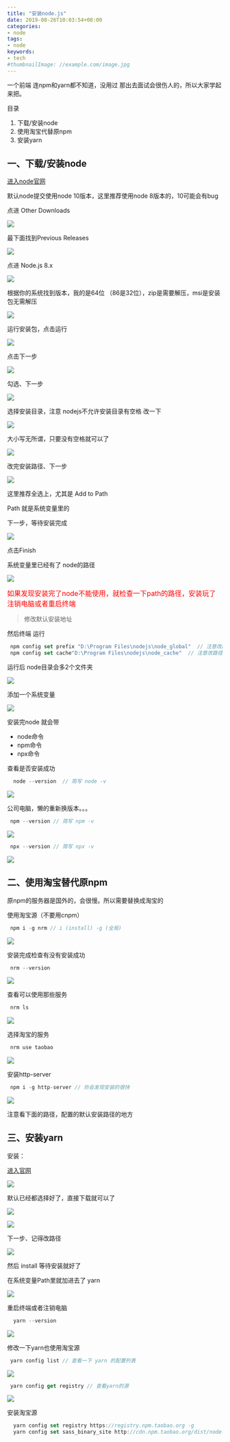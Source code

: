 ```yaml
---
title: "安装node.js"
date: 2019-08-26T10:03:54+08:00
categories:
- node
tags:
- node
keywords:
- tech
#thumbnailImage: //example.com/image.jpg
---
```

一个前端 连npm和yarn都不知道，没用过 那出去面试会很伤人的，所以大家学起来把。
<!--more-->

目录

1. 下载/安装node
2. 使用淘宝代替原npm
3. 安装yarn

## 一、下载/安装node

[进入node官网](https://nodejs.org/en/)

默认node提交使用node 10版本，这里推荐使用node 8版本的，10可能会有bug

点进 Other Downloads

![](https://i.loli.net/2019/08/26/HwU1vGmapsufekR.png)

最下面找到Previous Releases

![](https://i.loli.net/2019/08/26/1zL8qgCDabxJISF.png)

点进 Node.js 8.x

![](https://i.loli.net/2019/08/26/1zL8qgCDabxJISF.png)

根据你的系统找到版本，我的是64位 （86是32位），zip是需要解压，msi是安装包无需解压

![](https://i.loli.net/2019/08/26/HevqzpXnOIrWdu7.png)

运行安装包，点击运行

![](https://i.loli.net/2019/08/26/WLTHhloazriw59Z.png)

点击下一步

![](https://i.loli.net/2019/08/26/RKD9CHEelOnBPJf.png)

勾选、下一步

![](https://i.loli.net/2019/08/26/a4MKXvg5j1LDQZG.png)

选择安装目录，注意 nodejs不允许安装目录有空格 改一下

![](https://i.loli.net/2019/08/26/9YLwmGTKsPfAx3v.png)

大小写无所谓，只要没有空格就可以了

![](https://i.loli.net/2019/08/26/RCjd9HE6us8bVLf.png)

改完安装路径、下一步

![](https://i.loli.net/2019/08/26/5UGXvhaLPJOlZjW.png)

这里推荐全选上，尤其是 Add to Path

Path 就是系统变量里的

下一步，等待安装完成

![](https://i.loli.net/2019/08/26/kCdUg7ATRV8u2Fs.png)

点击Finish

系统变量里已经有了 node的路径

![](https://i.loli.net/2019/08/26/j7dCrDsHcpuyzvt.png)

<font color=red size=3>如果发现安装完了node不能使用，就检查一下path的路径，安装玩了 注销电脑或者重启终端</font>

> 修改默认安装地址

然后终端 运行

```` js
 npm config set prefix "D:\Program Files\nodejs\node_global"  // 注意改路径,改成你的
 npm config set cache"D:\Program Files\nodejs\node_cache"  // 注意改路径,改成你的
````
运行后 node目录会多2个文件夹

![](/images/blok3/1.png)

添加一个系统变量

![](/images/blok3/2.png)


安装完node 就会带

* node命令
* npm命令
* npx命令

查看是否安装成功

```` javascript
  node --version  // 简写 node -v
````
![](https://i.loli.net/2019/08/26/LYE78qSusCRtlIb.png)

公司电脑，懒的重新换版本。。。

```` javascript
 npm --version // 简写 npm -v
````

![](https://i.loli.net/2019/08/26/QIevCuyT3qRtLlz.png)

```` javascript
 npx --version // 简写 npx -v
````

![](https://i.loli.net/2019/08/26/ew2itzsOjD6vrcy.png)

## 二、使用淘宝替代原npm

原npm的服务器是国外的，会很慢。所以需要替换成淘宝的

使用淘宝源（不要用cnpm）

```` javascript
 npm i -g nrm // i (install) -g (全局) 
````

![](https://i.loli.net/2019/08/26/xILmMwTN3HgQ4R8.png)

安装完成检查有没有安装成功

```` js
 nrm --version
````

![](https://i.loli.net/2019/08/26/iA7TOKgpmrRzHwL.png)

查看可以使用那些服务

```` js
 nrm ls
````

![](https://i.loli.net/2019/08/26/pBAgJudhUSQMeiV.png)

选择淘宝的服务

```` js
 nrm use taobao 
````

![](https://i.loli.net/2019/08/26/x3OHlmuW8w4Pqds.png)

安装http-server

```` js
 npm i -g http-server // 你会发现安装的很快
````

![](/images/blok3/3.png) 

注意看下面的路径，配置的默认安装路径的地方

## 三、安装yarn

安装：

[进入官网](https://www.yarnpkg.com/zh-Hans/)

![](https://i.loli.net/2019/08/26/ve2Duj58rFH6y7h.png)

默认已经都选择好了，直接下载就可以了

![](https://i.loli.net/2019/08/26/onsROUkjIgerZFl.png)

![](https://i.loli.net/2019/08/26/KNGTC52DqoPAmte.png)

下一步、记得改路径

![](https://i.loli.net/2019/08/26/Euca4xhzCFTtKwp.png)

然后 install 等待安装就好了

在系统变量Path里就加进去了 yarn

![](https://i.loli.net/2019/08/26/huV8dvP9SMTl6aY.png)

重启终端或者注销电脑

```` javascript
  yarn --version
````

![](https://i.loli.net/2019/08/26/iVJwYlcOEbzuXIN.png)

修改一下yarn也使用淘宝源
```` js
 yarn config list // 查看一下 yarn 的配置列表
````

![](https://i.loli.net/2019/08/26/XzbyFeQ4CmET9tx.png)

```` js
 yarn config get registry // 查看yarn的源
````
![](https://i.loli.net/2019/08/26/I2O8YnfeJwShPq1.png)

安装淘宝源 

```` js
  yarn config set registry https://registry.npm.taobao.org -g 
  yarn config set sass_binary_site http://cdn.npm.taobao.org/dist/node-sass -g
````